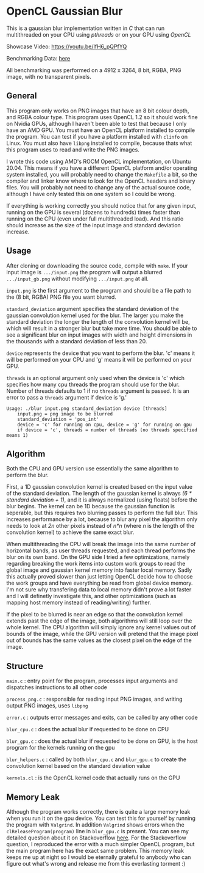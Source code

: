 # OpenCL Gaussian Blur
This is a gaussian blur implementation written in *C* that can run multithreaded on your CPU using *pthreads* or on your GPU using *OpenCL*

Showcase Video: https://youtu.be/IfH6_pQPfYQ 

Benchmarking Data: [here](https://docs.google.com/spreadsheets/d/e/2PACX-1vRb-oeR40DNBxupItV7g4kWo4vkKOww2DULMerxg2vj0lUWFjKT4EWCNUbjnS-LTIyDPZfXg3vYYcDA/pubhtml)

All benchmarking was performed on a 4912 x 3264, 8 bit, RGBA, PNG image, with no transparent pixels.

## General
This program only works on PNG images that have an 8 bit colour depth, and RGBA colour type.
This program uses OpenCL 1.2 so it should work fine on Nvidia GPUs, although I haven't been able to test that because I only have an AMD GPU.
You must have an OpenCL platform installed to compile the program. You can test if you have a platform installed with `clinfo` on Linux.
You must also have `libpng` installed to compile, because thats what this program uses to read and write the PNG images.

I wrote this code using AMD's ROCM OpenCL implementation, on Ubuntu 20.04.
This means if you have a different OpenCL platform and/or operating system installed, you will probably need to change the `Makefile` a bit, so the compiler and linker know where to look for the OpenCL headers and binary files.
You will probably not need to change any of the actual source code, although I have only tested this on one system so I could be wrong.

If everything is working correctly you should notice that for any given input, running on the GPU is several (dozens to hundreds) times faster than running on the CPU 
(even under full multithreaded load). And this ratio should increase as the size of the input image and standard deviation increase.

## Usage
After cloning or downloading the source code, compile with `make`.
If your input image is `.../input.png` the program will output a blurred `.../input_gb.png` without modifying `.../input.png` at all.

`input.png` is the first argument to the program and should be a file path to the (8 bit, RGBA) PNG file you want blurred. 

`standard_deviation` argument specifies the standard deviation of the gaussian convolution kernel used for the blur.
The larger you make the standard deviation the longer the length of the convolution kernel will be, which will result in a stronger blur but take more time.
You should be able to see a significant blur on input images with width and height dimensions in the thousands with a standard deviation of less than 20.

`device` represents the device that you want to perform the blur. 'c' means it will be performed on your CPU and 'g' means it will be performed on your GPU.

`threads` is an optional argument only used when the device is 'c' which specifies how many cpu threads the program should use for the blur.
Number of threads defaults to 1 if no `threads` argument is passed. It is an error to pass a `threads` argument if device is 'g.'

```
Usage: ./blur input.png standard_deviation device [threads]
	input.png = png image to be blurred
	standard_deviation = 'pos_int'
	device = 'c' for running on cpu, device = 'g' for running on gpu
	if device = 'c', threads = number of threads (no threads specified means 1)
````

## Algorithm
Both the CPU and GPU version use essentially the same algorithm to perform the blur.

First, a 1D gaussian convolution kernel is created based on the input value of the standard deviation.
The length of the gaussian kernel is always *(6 * standard deviation + 1)*, and it is always normalized (using floats) before the blur begins.
The kernel can be 1D because the gaussian function is seperable, but this requires two blurring passes to perform the full blur.
This increases performance by a lot, because to blur any pixel the algorithm only needs to look at *2n* other pixels instead of *n\*n*
(where *n* is the length of the convolution kernel) to achieve the same exact blur.

When multithreading the CPU will break the image into the same number of horizontal bands, as user threads requested, and each thread performs the blur on its own band.
On the GPU side I tried a few optimizations, namely regarding breaking the work items into custom work groups to read the global image and gaussian kernel memory into faster local memory.
Sadly this actually proved slower than just letting OpenCL decide how to choose the work groups and have everything be read from global device memory.
I'm not sure why transfering data to local memory didn't prove a lot faster and I will definetly investigate this, and other optimizations (such as mapping host memory instead of reading/writing) further.

If the pixel to be blurred is near an edge so that the convolution kernel extends past the edge of the image,
both algorithms will still loop over the whole kernel.
The CPU algorithm will simply ignore any kernel values out of bounds of the image,
while the GPU version will pretend that the image pixel out of bounds has the same values as the closest pixel on the edge of the image.

## Structure
`main.c` : entry point for the program, processes input arguments and dispatches instructions to all other code

`process_png.c` : responsible for reading input PNG images, and writing output PNG images, uses `libpng`

`error.c` : outputs error messages and exits, can be called by any other code

`blur_cpu.c` : does the actual blur if requested to be done on CPU

`blur_gpu.c` : does the actual blur if requested to be done on GPU, is the host program for the kernels running on the gpu

`blur_helpers.c` : called by both `blur_cpu.c` and `blur_gpu.c` to create the convolution kernel based on the standard deviation value

`kernels.cl` : is the OpenCL kernel code that actually runs on the GPU

## Memory Leak
Although the program works correctly, there is quite a large memory leak when you run it on the gpu device.
You can test this for yourself by running the program with `Valgrind`.
In addition `Valgrind` shows errors when the `clReleaseProgram(program)` line in `blur_gpu.c` is present.
You can see my detailed question about it on Stackoverflow [here](https://stackoverflow.com/questions/63586015/opencl-memory-leaks-and-errors-even-after-releasing-everything-with-clrelease).
For the Stackoverflow question, I reproduced the error with a much simpler OpenCL program, but the main program here has the exact same problem.
This memory leak keeps me up at night so I would be eternally grateful to anybody who can figure out what's wrong and release me from this everlasting torment :)



